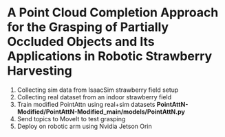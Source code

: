 # A Point Cloud Completion Approach for the Grasping of Partially Occluded Objects and Its Applications in Robotic Strawberry Harvesting

1. Collecting sim data from IsaacSim strawberry field setup
2. Collecting real dataset from an indoor strawberry field
3. Train modified PointAttn using real+sim datasets **PointAttN-Modified/PointAttN-Modified_main/models/PointAttN.py**
4. Send topics to MoveIt to test grasping
5. Deploy on robotic arm using Nvidia Jetson Orin